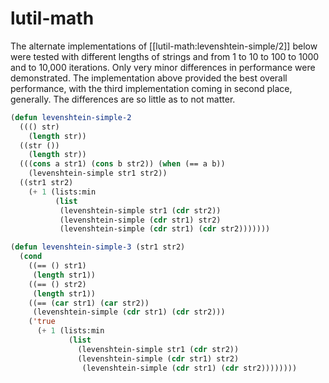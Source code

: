 # lutil-math

The alternate implementations of [[lutil-math:levenshtein-simple/2]] below were
tested with different lengths of strings and from 1 to 10 to 100 to 1000 and to
10,000 iterations. Only very minor differences in performance were demonstrated.
The implementation above provided the best overall performance, with the third
implementation coming in second place, generally. The differences are so little
as to not matter.

```commonlisp
(defun levenshtein-simple-2
  ((() str)
    (length str))
  ((str ())
    (length str))
  (((cons a str1) (cons b str2)) (when (== a b))
    (levenshtein-simple str1 str2))
  ((str1 str2)
    (+ 1 (lists:min
          (list
           (levenshtein-simple str1 (cdr str2))
           (levenshtein-simple (cdr str1) str2)
           (levenshtein-simple (cdr str1) (cdr str2)))))))
```

```commonlisp
(defun levenshtein-simple-3 (str1 str2)
  (cond
    ((== () str1)
     (length str1))
    ((== () str2)
     (length str1))
    ((== (car str1) (car str2))
     (levenshtein-simple (cdr str1) (cdr str2)))
    ('true
      (+ 1 (lists:min
             (list
               (levenshtein-simple str1 (cdr str2))
               (levenshtein-simple (cdr str1) str2)
                (levenshtein-simple (cdr str1) (cdr str2))))))))
```
